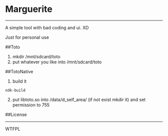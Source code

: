 # Marguerite

------
A simple tool with bad coding and ui. XD

Just for personal use

##Toto
1. mkdir /mnt/sdcard/toto
2. put whatever you like into /mnt/sdcard/toto

##TotoNative
1. build it
```
ndk-build
```

2.  put libtoto.so into /data/d_self_area/ (if not exist mkdir it) and set permission to 755

##License

------
WTFPL